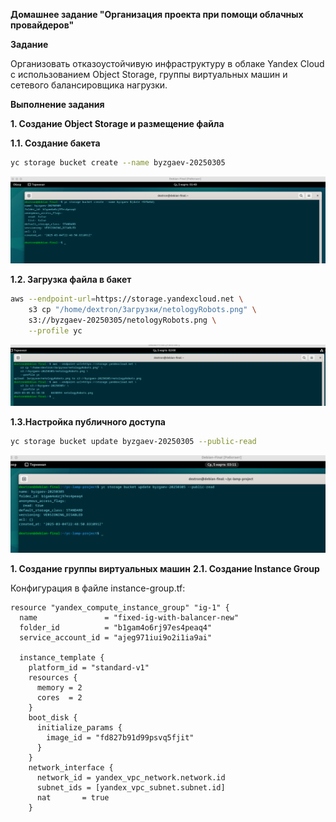 **Домашнее задание "Организация проекта при помощи облачных провайдеров"**

**Задание**

Организовать отказоустойчивую инфраструктуру в облаке Yandex Cloud с использованием Object Storage, группы виртуальных машин и сетевого балансировщика нагрузки.

**Выполнение задания**

**1. Создание Object Storage и размещение файла**

**1.1. Создание бакета**
```bash
yc storage bucket create --name byzgaev-20250305
```
![image](https://github.com/Byzgaev-I/Computing-power.Load-balancers/blob/main/1-1.png)

**1.2. Загрузка файла в бакет**   

```bash
aws --endpoint-url=https://storage.yandexcloud.net \
    s3 cp "/home/dextron/Загрузки/netologyRobots.png" \
    s3://byzgaev-20250305/netologyRobots.png \
    --profile yc
```

![image](https://github.com/Byzgaev-I/Computing-power.Load-balancers/blob/main/загрузка%20картинки%20в%20бакет.png)



**1.3.Настройка публичного доступа**

```bash
yc storage bucket update byzgaev-20250305 --public-read
```

![image](https://github.com/Byzgaev-I/Computing-power.Load-balancers/blob/main/1-3.png)


**1. Создание группы виртуальных машин**
**2.1. Создание Instance Group**

Конфигурация в файле instance-group.tf:

```hcl
resource "yandex_compute_instance_group" "ig-1" {
  name               = "fixed-ig-with-balancer-new"
  folder_id          = "b1gam4o6rj97es4peaq4"
  service_account_id = "ajeg971iui9o2i1ia9ai"
  
  instance_template {
    platform_id = "standard-v1"
    resources {
      memory = 2
      cores  = 2
    }
    boot_disk {
      initialize_params {
        image_id = "fd827b91d99psvq5fjit"
      }
    }
    network_interface {
      network_id = yandex_vpc_network.network.id
      subnet_ids = [yandex_vpc_subnet.subnet.id]
      nat       = true
    }

```




















































